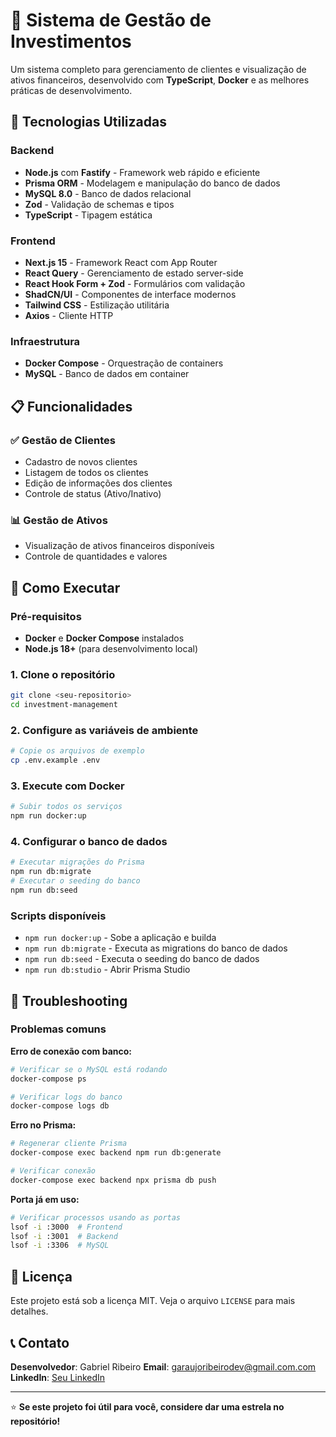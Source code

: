 # 💼 Sistema de Gestão de Investimentos

Um sistema completo para gerenciamento de clientes e visualização de ativos financeiros, desenvolvido com **TypeScript**, **Docker** e as melhores práticas de desenvolvimento.

## 🚀 Tecnologias Utilizadas

### Backend
- **Node.js** com **Fastify** - Framework web rápido e eficiente
- **Prisma ORM** - Modelagem e manipulação do banco de dados
- **MySQL 8.0** - Banco de dados relacional
- **Zod** - Validação de schemas e tipos
- **TypeScript** - Tipagem estática

### Frontend
- **Next.js 15** - Framework React com App Router
- **React Query** - Gerenciamento de estado server-side
- **React Hook Form + Zod** - Formulários com validação
- **ShadCN/UI** - Componentes de interface modernos
- **Tailwind CSS** - Estilização utilitária
- **Axios** - Cliente HTTP

### Infraestrutura
- **Docker Compose** - Orquestração de containers
- **MySQL** - Banco de dados em container

## 📋 Funcionalidades

### ✅ Gestão de Clientes
- Cadastro de novos clientes
- Listagem de todos os clientes
- Edição de informações dos clientes
- Controle de status (Ativo/Inativo)

### 📊 Gestão de Ativos
- Visualização de ativos financeiros disponíveis
- Controle de quantidades e valores

## 🚀 Como Executar

### Pré-requisitos
- **Docker** e **Docker Compose** instalados
- **Node.js 18+** (para desenvolvimento local)

### 1. Clone o repositório
```bash
git clone <seu-repositorio>
cd investment-management
```

### 2. Configure as variáveis de ambiente
```bash
# Copie os arquivos de exemplo
cp .env.example .env
```

### 3. Execute com Docker
```bash
# Subir todos os serviços
npm run docker:up
```

### 4. Configurar o banco de dados
```bash
# Executar migrações do Prisma
npm run db:migrate
# Executar o seeding do banco
npm run db:seed
```

### Scripts disponíveis

- `npm run docker:up` - Sobe a aplicação e builda
- `npm run db:migrate` - Executa as migrations do banco de dados
- `npm run db:seed` - Executa o seeding do banco de dados
- `npm run db:studio` - Abrir Prisma Studio

## 🚨 Troubleshooting

### Problemas comuns

**Erro de conexão com banco:**
```bash
# Verificar se o MySQL está rodando
docker-compose ps

# Verificar logs do banco
docker-compose logs db
```

**Erro no Prisma:**
```bash
# Regenerar cliente Prisma
docker-compose exec backend npm run db:generate

# Verificar conexão
docker-compose exec backend npx prisma db push
```

**Porta já em uso:**
```bash
# Verificar processos usando as portas
lsof -i :3000  # Frontend
lsof -i :3001  # Backend
lsof -i :3306  # MySQL
```

## 📄 Licença

Este projeto está sob a licença MIT. Veja o arquivo `LICENSE` para mais detalhes.

## 📞 Contato

**Desenvolvedor**: Gabriel Ribeiro 
**Email**: garaujoribeirodev@gmail.com.com  
**LinkedIn**: [Seu LinkedIn]([https://linkedin.com/in/seuperfil](https://www.linkedin.com/in/garaujoribeiro/))

---

⭐ **Se este projeto foi útil para você, considere dar uma estrela no repositório!**
